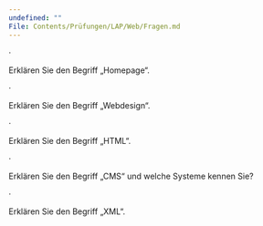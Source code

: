 ```yaml
---
undefined: ""
File: Contents/Prüfungen/LAP/Web/Fragen.md
---
```



·

Erklären Sie den Begriff „Homepage“.

·

Erklären Sie den Begriff „Webdesign“.

·

Erklären Sie den Begriff „HTML“.

·

Erklären Sie den Begriff „CMS“ und welche Systeme kennen Sie?

·

Erklären Sie den Begriff „XML“.
